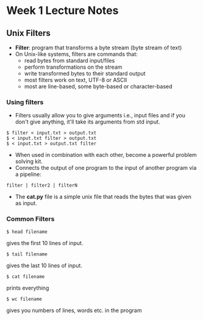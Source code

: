 # Week 1 Lecture Notes

## Unix Filters
- **Filter**: program that transforms a byte stream (byte stream of text)
- On Unix-like systems, filters are commands that:
    - read bytes from standard input/files
    - perform transformations on the stream
    - write transformed bytes to their standard output
    - most filters work on text, UTF-8 or ASCII
    - most are line-based, some byte-based or character-based


### Using filters 
- Filters usually allow you to give arguments i.e., input files and if you don't give anything, it'll take its arguments from std input. 
``` 
$ filter < input.txt > output.txt 
$ < input.txt filter > output.txt 
$ < input.txt > output.txt filter
```

- When used in combination with each other, become a powerful problem solving kit.
- Connects the output of one program to the input of another program via a pipeline:

```
filter | filter2 | filterN
```

- The **cat.py** file is a simple unix file that reads the bytes that was given as input.

### Common Filters 

```
$ head filename 
```

gives the first 10 lines of input. 

```
$ tail filename 
```
gives the last 10 lines of input. 

```
$ cat filename 
```
prints everything

```
$ wc filename 
```
gives you numbers of lines, words etc. in the program 
